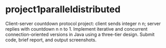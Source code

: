 # project1paralleldistributed
Client-server countdown protocol project: client sends integer  n n; server replies with countdown  n n to 1. Implement iterative and concurrent connection-oriented versions in Java using a three-tier design. Submit code, brief report, and output screenshots.
